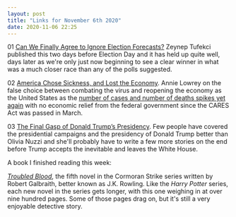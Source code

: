 ```yaml
---
layout: post
title: "Links for November 6th 2020"
date: 2020-11-06 22:25
---
```


01 [Can We Finally Agree to Ignore Election Forecasts?](https://www.nytimes.com/2020/11/01/opinion/election-forecasts-modeling-flaws.html) Zeynep Tufekci published this two days before Election Day and it has held up quite well, days later as we're only just now beginning to see a clear winner in what was a much closer race than any of the polls suggested.

02 [America Chose Sickness, and Lost the Economy](https://www.theatlantic.com/ideas/archive/2020/11/the-economy-cant-recover-with-sick-workers/616947/). Annie Lowrey on the false choice between combating the virus and reopening the economy as the United States as the [number of cases and number of deaths spikes yet again](https://www.nytimes.com/2020/11/06/us/coronavirus-today-what-happened.html) with no economic relief from the federal government since the CARES Act was passed in March.

03 [The Final Gasp of Donald Trump’s Presidency](https://nymag.com/intelligencer/2020/11/donald-trump-presidency-election-week.html). Few people have covered the presidential campaigns and the presidency of Donald Trump better than Olivia Nuzzi and she'll probably have to write a few more stories on the end before Trump accepts the inevitable and leaves the White House.

A book I finished reading this week:

[*Troubled Blood*](https://www.amazon.com/Troubled-Blood-Cormoran-Strike-Novel-ebook/dp/B084X5WVX9), the fifth novel in the Cormoran Strike series written by Robert Galbraith, better known as J.K. Rowling. Like the *Harry Potter* series, each new novel in the series gets longer, with this one weighing in at over nine hundred pages. Some of those pages drag on, but it's still a very enjoyable detective story.